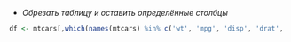 - *Обрезать таблицу и оставить определённые столбцы*  
```R  
df <- mtcars[,which(names(mtcars) %in% c('wt', 'mpg', 'disp', 'drat', 'hp'))]  
```  
